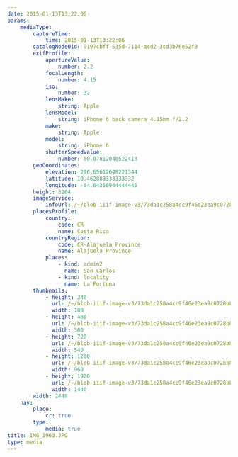 ```yaml
---
date: 2015-01-13T13:22:06
params:
    mediaType:
        captureTime:
            time: 2015-01-13T13:22:06
        catalogNodeUid: 0197cbff-535d-7114-acd2-3cd3b76e52f3
        exifProfile:
            apertureValue:
                number: 2.2
            focalLength:
                number: 4.15
            iso:
                number: 32
            lensMake:
                string: Apple
            lensModel:
                string: iPhone 6 back camera 4.15mm f/2.2
            make:
                string: Apple
            model:
                string: iPhone 6
            shutterSpeedValue:
                number: 60.07812040522418
        geoCoordinates:
            elevation: 296.65612648221344
            latitude: 10.462883333333332
            longitude: -84.64356944444445
        height: 3264
        imageService:
            infoUrl: /~/blob-iiif-image-v3/73da1c258a4cc9f46e23ea9c0728b8a92efd94a71e6a6506b292413eacac6308/info.json
        placesProfile:
            country:
                code: CR
                name: Costa Rica
            countryRegion:
                code: CR-Alajuela Province
                name: Alajuela Province
            places:
                - kind: admin2
                  name: San Carlos
                - kind: locality
                  name: La Fortuna
        thumbnails:
            - height: 240
              url: /~/blob-iiif-image-v3/73da1c258a4cc9f46e23ea9c0728b8a92efd94a71e6a6506b292413eacac6308/full/180%2C240/0/default.jpg
              width: 180
            - height: 480
              url: /~/blob-iiif-image-v3/73da1c258a4cc9f46e23ea9c0728b8a92efd94a71e6a6506b292413eacac6308/full/360%2C480/0/default.jpg
              width: 360
            - height: 720
              url: /~/blob-iiif-image-v3/73da1c258a4cc9f46e23ea9c0728b8a92efd94a71e6a6506b292413eacac6308/full/540%2C720/0/default.jpg
              width: 540
            - height: 1280
              url: /~/blob-iiif-image-v3/73da1c258a4cc9f46e23ea9c0728b8a92efd94a71e6a6506b292413eacac6308/full/960%2C1280/0/default.jpg
              width: 960
            - height: 1920
              url: /~/blob-iiif-image-v3/73da1c258a4cc9f46e23ea9c0728b8a92efd94a71e6a6506b292413eacac6308/full/1440%2C1920/0/default.jpg
              width: 1440
        width: 2448
    nav:
        place:
            cr: true
        type:
            media: true
title: IMG_1963.JPG
type: media
---
```

